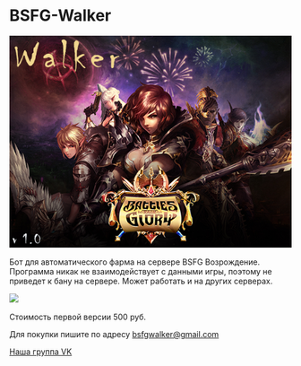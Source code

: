 # BSFG-Walker

![Image of Yaktocat](https://github.com/BSFG/BSFG-Walker/blob/master/walker.png)

Бот для автоматического фарма на сервере BSFG Возрождение.
Программа никак не взаимодействует с данными игры, поэтому не приведет к бану на сервере. Может работать и на других серверах.

[![](http://img.youtube.com/vi/lrHiOYXPudo/0.jpg)](http://www.youtube.com/watch?v=lrHiOYXPudo "")

Стоимость первой версии 500 руб.

Для покупки пишите по адресу bsfgwalker@gmail.com

[Наша группа VK](https://vk.com/club172474498)
